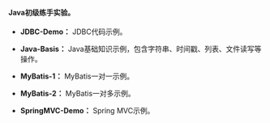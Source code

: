 #### Java初级练手实验。

- **JDBC-Demo：** JDBC代码示例。

- **Java-Basis：** Java基础知识示例，包含字符串、时间戳、列表、文件读写等操作。

- **MyBatis-1：** MyBatis一对一示例。

- **MyBatis-2：** MyBatis一对多示例。

- **SpringMVC-Demo：** Spring MVC示例。
